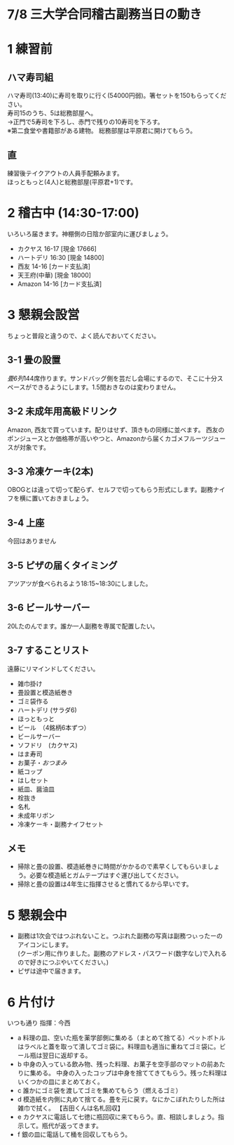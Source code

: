 # 7/8 三大学合同稽古副務当日の動き

# 1 練習前
## ハマ寿司組
ハマ寿司(13:40)に寿司を取りに行く(54000円弱)。箸セットを150もらってください。  
寿司15のうち、5は総務部屋へ。  
→正門で5寿司を下ろし、赤門で残りの10寿司を下ろす。  
※第二食堂や書籍部がある建物。
総務部屋は平原君に開けてもらう。

## 直
練習後テイクアウトの人員手配頼みます。  
ほっともっと(4人)と総務部屋(平原君+1)です。

# 2 稽古中 (14:30-17:00)
いろいろ届きます。神棚側の日陰か部室内に運びましょう。
- カクヤス 16-17 [現金 17666]
- ハートデリ 16:30 [現金 14800]
- 西友 14-16 [カード支払済]
- 天王府(中華) [現金 18000]
- Amazon 14-16 [カード支払済]

# 3 懇親会設営
ちょっと普段と違うので、よく読んでおいてください。

## 3-1 畳の設置
*畳6列*144席作ります。サンドバッグ側を芸だし会場にするので、そこに十分スペースができるようにします。1.5間おきなのは変わりません。

## 3-2 未成年用高級ドリンク
Amazon, 西友で買っています。配りはせず、頂きもの同様に並べます。
西友のポンジュースとか価格帯が高いやつと、Amazonから届くカゴメフルーツジュースが対象です。

## 3-3 冷凍ケーキ(2本)
OBOGとは違って切って配らず、セルフで切ってもらう形式にします。副務ナイフを横に置いておきましょう。

## 3-4 上座
今回はありません

## 3-5 ピザの届くタイミング
アツアツが食べられるよう18:15~18:30にしました。  

## 3-6 ビールサーバー
20Lたのんでます。誰か一人副務を専属で配置したい。

## 3-7 することリスト
遠藤にリマインドしてください。
- 雑巾掛け
- 畳設置と模造紙巻き
- ゴミ袋作る
- ハートデリ (サラダ6)
- ほっともっと
- ビール　（4銘柄6本ずつ）
- ビールサーバー
- ソフドリ　(カクヤス)
- はま寿司
- お菓子・*おつまみ*
- 紙コップ
- はしセット
- 紙皿、醤油皿
- 栓抜き
- 名札
- 未成年リボン
- 冷凍ケーキ・副務ナイフセット

## メモ
- 掃除と畳の設置、模造紙巻きに時間がかかるので素早くしてもらいましょう。必要な模造紙とガムテープはすぐ運び出してください。
- 掃除と畳の設置は4年生に指揮させると慣れてるから早いです。


# 5 懇親会中
- 副務は1次会ではつぶれないこと。つぶれた副務の写真は副務つぃったーのアイコンにします。  
(クーポン用に作りました。副務のアドレス・パスワード(数字なし)で入れるので好きにつぶやいてください。)
- ピザは途中で届きます。

# 6 片付け
いつも通り
指揮：今西
- a 料理の皿、空いた瓶を薬学部側に集める（まとめて捨てる）ペットボトルはラベルと蓋を取って潰してゴミ袋に。料理皿も適当に重ねてゴミ袋に。ビール瓶は翌日に返却する。
- b 中身の入っている飲み物、残った料理、お菓子を空手部のマットの前あたりに集める。
中身の入ったコップは中身を捨ててきてもらう。残った料理はいくつかの皿にまとめておく。
- c 誰かにゴミ袋を渡してゴミを集めてもらう（燃えるゴミ）
- d 模造紙を内側に丸めて捨てる。畳を元に戻す。なにかこぼれたりした所は雑巾で拭く。
【吉田くんは名札回収】
- e カクヤスに電話して七徳に瓶回収に来てもらう。直、相談しましょう。指示して。瓶代が返ってきます。
- f 銀の皿に電話して桶を回収してもらう。